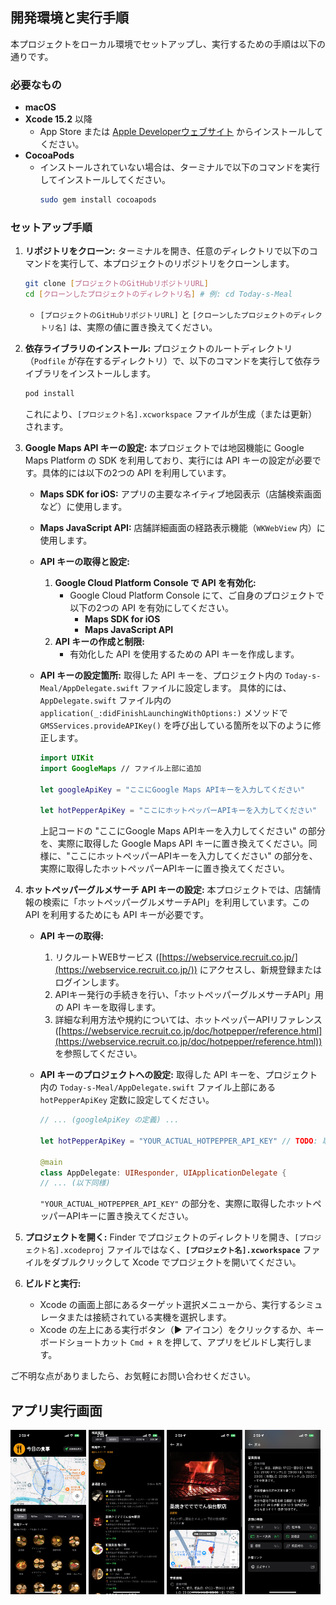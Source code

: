  ## 開発環境と実行手順

本プロジェクトをローカル環境でセットアップし、実行するための手順は以下の通りです。

### 必要なもの

*   **macOS**
*   **Xcode 15.2** 以降
    *   App Store または [Apple Developerウェブサイト](https://developer.apple.com/jp/xcode/) からインストールしてください。
*   **CocoaPods**
    *   インストールされていない場合は、ターミナルで以下のコマンドを実行してインストールしてください。
        ```bash
        sudo gem install cocoapods
        ```

### セットアップ手順

1.  **リポジトリをクローン:**
    ターミナルを開き、任意のディレクトリで以下のコマンドを実行して、本プロジェクトのリポジトリをクローンします。
    ```bash
    git clone [プロジェクトのGitHubリポジトリURL]
    cd [クローンしたプロジェクトのディレクトリ名] # 例: cd Today-s-Meal
    ```
    *   `[プロジェクトのGitHubリポジトリURL]` と `[クローンしたプロジェクトのディレクトリ名]` は、実際の値に置き換えてください。

2.  **依存ライブラリのインストール:**
    プロジェクトのルートディレクトリ（`Podfile` が存在するディレクトリ）で、以下のコマンドを実行して依存ライブラリをインストールします。
    ```bash
    pod install
    ```
    これにより、`[プロジェクト名].xcworkspace` ファイルが生成（または更新）されます。

3.  **Google Maps API キーの設定:**
    本プロジェクトでは地図機能に Google Maps Platform の SDK を利用しており、実行には API キーの設定が必要です。具体的には以下の2つの API を利用しています。
    *   **Maps SDK for iOS:** アプリの主要なネイティブ地図表示（店舗検索画面など）に使用します。
    *   **Maps JavaScript API:** 店舗詳細画面の経路表示機能（`WKWebView` 内）に使用します。

    *   **API キーの取得と設定:**
        1.  **Google Cloud Platform Console で API を有効化:**
            *   Google Cloud Platform Console にて、ご自身のプロジェクトで以下の2つの API を有効にしてください。
                *   **Maps SDK for iOS**
                *   **Maps JavaScript API**
        2.  **API キーの作成と制限:**
            *   有効化した API を使用するための API キーを作成します。
    *   **API キーの設定箇所:**
        取得した API キーを、プロジェクト内の `Today-s-Meal/AppDelegate.swift` ファイルに設定します。
        具体的には、`AppDelegate.swift` ファイル内の `application(_:didFinishLaunchingWithOptions:)` メソッドで `GMSServices.provideAPIKey()` を呼び出している箇所を以下のように修正します。

        ```swift
        import UIKit
        import GoogleMaps // ファイル上部に追加

        let googleApiKey = "ここにGoogle Maps APIキーを入力してください"

        let hotPepperApiKey = "ここにホットペッパーAPIキーを入力してください"

        ```
        上記コードの "ここにGoogle Maps APIキーを入力してください" の部分を、実際に取得した Google Maps API キーに置き換えてください。同様に、"ここにホットペッパーAPIキーを入力してください" の部分を、実際に取得したホットペッパーAPIキーに置き換えてください。

4.  **ホットペッパーグルメサーチ API キーの設定:**
    本プロジェクトでは、店舗情報の検索に「ホットペッパーグルメサーチAPI」を利用しています。この API を利用するためにも API キーが必要です。

    *   **API キーの取得:**
        1.  リクルートWEBサービス ([https://webservice.recruit.co.jp/](https://webservice.recruit.co.jp/)) にアクセスし、新規登録またはログインします。
        2.  APIキー発行の手続きを行い、「ホットペッパーグルメサーチAPI」用の API キーを取得します。
        3.  詳細な利用方法や規約については、ホットペッパーAPIリファレンス ([https://webservice.recruit.co.jp/doc/hotpepper/reference.html](https://webservice.recruit.co.jp/doc/hotpepper/reference.html)) を参照してください。

    *   **API キーのプロジェクトへの設定:**
        取得した API キーを、プロジェクト内の `Today-s-Meal/AppDelegate.swift` ファイル上部にある `hotPepperApiKey` 定数に設定してください。
        ```swift
        // ... (googleApiKey の定義) ...

        let hotPepperApiKey = "YOUR_ACTUAL_HOTPEPPER_API_KEY" // TODO: 取得したホットペッパーAPIキーに置き換えてください

        @main
        class AppDelegate: UIResponder, UIApplicationDelegate {
        // ... (以下同様)
        ```
        `"YOUR_ACTUAL_HOTPEPPER_API_KEY"` の部分を、実際に取得したホットペッパーAPIキーに置き換えてください。

5.  **プロジェクトを開く:**
    Finder でプロジェクトのディレクトリを開き、`[プロジェクト名].xcodeproj` ファイルではなく、**`[プロジェクト名].xcworkspace`** ファイルをダブルクリックして Xcode でプロジェクトを開いてください。

6.  **ビルドと実行:**
    *   Xcode の画面上部にあるターゲット選択メニューから、実行するシミュレータまたは接続されている実機を選択します。
    *   Xcode の左上にある実行ボタン（▶︎ アイコン）をクリックするか、キーボードショートカット `Cmd + R` を押して、アプリをビルドし実行します。

ご不明な点がありましたら、お気軽にお問い合わせください。



## アプリ実行画面

<img src="./assets/images/S__31506439_0.jpg" alt="앱 화면 1" style="width:24%;"> <img src="./assets/images/S__31506440_0.jpg" alt="앱 화면 2" style="width:24%;"> <img src="./assets/images/S__31506441_0.jpg" alt="앱 화면 3" style="width:24%;"> <img src="./assets/images/S__31506442_0.jpg" alt="앱 화면 4" style="width:24%;">
